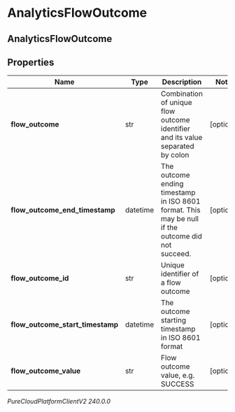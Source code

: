 # AnalyticsFlowOutcome

## AnalyticsFlowOutcome

## Properties

|Name | Type | Description | Notes|
|------------ | ------------- | ------------- | -------------|
| **flow_outcome** | str | Combination of unique flow outcome identifier and its value separated by colon | [optional] |
| **flow_outcome_end_timestamp** | datetime | The outcome ending timestamp in ISO 8601 format. This may be null if the outcome did not succeed. | [optional] |
| **flow_outcome_id** | str | Unique identifier of a flow outcome | [optional] |
| **flow_outcome_start_timestamp** | datetime | The outcome starting timestamp in ISO 8601 format | [optional] |
| **flow_outcome_value** | str | Flow outcome value, e.g. SUCCESS | [optional] |



_PureCloudPlatformClientV2 240.0.0_
